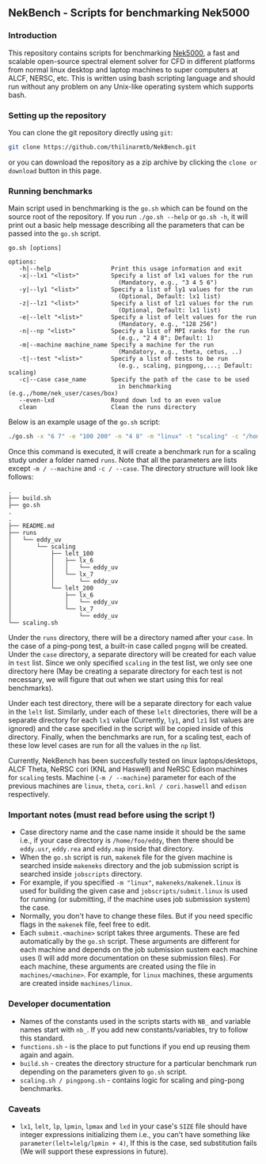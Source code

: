 ## NekBench - Scripts for benchmarking Nek5000
### Introduction

This repository contains scripts for benchmarking [Nek5000](https://nek5000.mcs.anl.gov/), a fast and scalable open-source
spectral element solver for CFD in different platforms from normal linux desktop and laptop
machines to super computers at ALCF, NERSC, etc. This is written using bash scripting language
and should run without any problem on any Unix-like operating system which supports bash.

### Setting up the repository

You can clone the git repository directly using `git`:
```bash
git clone https://github.com/thilinarmtb/NekBench.git
```
or you can download the repository as a zip archive by clicking the `clone or download` button
in this page.

### Running benchmarks

Main script used in benchmarking is the ``go.sh`` which can be found on the source root of the
repository. If you run ``./go.sh --help`` or ``go.sh -h``, it will print out a basic help message
describing all the parameters that can be passed into the ``go.sh`` script.

```
go.sh [options]

options:
   -h|--help                 Print this usage information and exit
   -x|--lx1 "<list>"         Specify a list of lx1 values for the run
                               (Mandatory, e.g., "3 4 5 6")
   -y|--ly1 "<list>"         Specify a list of ly1 values for the run
                               (Optional, Default: lx1 list)
   -z|--lz1 "<list>"         Specify a list of lz1 values for the run
                               (Optional, Default: lx1 list)
   -e|--lelt "<list>"        Specify a list of lelt values for the run
                               (Mandatory, e.g., "128 256")
   -n|--np "<list>"          Specify a list of MPI ranks for the run
                               (e.g., "2 4 8"; Default: 1)
   -m|--machine machine_name Specify a machine for the run
                               (Mandatory, e.g., theta, cetus, ..)
   -t|--test "<list>"        Specify a list of tests to be run
                               (e.g., scaling, pingpong,...; Default: scaling)
   -c|--case case_name       Specify the path of the case to be used
                               in benchmarking (e.g.,/home/nek_user/cases/box)
   --even-lxd                Round down lxd to an even value
   clean                     Clean the runs directory
```

Below is an example usage of the ``go.sh`` script:

```sh
./go.sh -x "6 7" -e "100 200" -n "4 8" -m "linux" -t "scaling" -c "/home/foo/NekTests/eddy_uv"
```
Once this command is executed, it will create a benchmark run for a scaling study under a
folder named ``runs``. Note that all the parameters are lists except `-m / --machine` and
`-c / --case`. The directory structure will look like follows:

```
.
├── build.sh
├── go.sh
.
.
├── README.md
├── runs
│   └── eddy_uv
│       └── scaling
│           ├── lelt_100
│           │   ├── lx_6
│           │   │   └── eddy_uv
│           │   └── lx_7
│           │       └── eddy_uv
│           └── lelt_200
│               ├── lx_6
│               │   └── eddy_uv
│               └── lx_7
│                   └── eddy_uv
└── scaling.sh
```
Under the `runs` directory, there will be a directory named after your `case`. In the case of
a ping-pong test, a built-in case called `pngpng` will be created. Under the `case` directory,
a separate directory will be created for each value in `test` list. Since we only specified
`scaling` in the test list, we only see one directory here (May be creating a separate directory
for each test is not necessary, we will figure that out when we start using this for real
benchmarks).

Under each test directory, there will be a separate directory for each value in the `lelt`
list. Similarly, under each of these `lelt` directories, there will be a separate directory for
each `lx1` value (Currently, `ly1`, and `lz1` list values are ignored) and the case specified
in the script will be copied inside of this directory. Finally, when the benchmarks are run,
for a scaling test, each of these low level cases are run for all the values in the `np` list.

Currently, NekBench has been succesfully tested on linux laptops/desktops, ALCF Theta, NeRSC cori
(KNL and Haswell) and NeRSC Edison machines for `scaling` tests. Machine (`-m / --machine`) parameter
for each of the previous machines are `linux`, `theta`, `cori.knl / cori.haswell` and `edison`
respectively.

### Important notes (must read before using the script !)

- Case directory name and the case name inside it should be the same i.e., if your
  case directory is `/home/foo/eddy`, then there should be `eddy.usr`, `eddy.rea`
  and `eddy.map` inside that directory.
- When the `go.sh` script is run, `makenek` file for the given machine is searched inside `makeneks`
  directory and the job submission script is searched inside `jobscripts` directory.
- For example, if you specified `-m "linux"`, `makeneks/makenek.linux` is used for building the
  given case and `jobscripts/submit.linux` is used for running (or submitting, if the machine uses
  job submission system) the case.
- Normally, you don't have to change these files. But if you need specific flags in the `makenek`
  file, feel free to edit.
- Each `submit.<machine>` script takes three arguments. These are fed automatically by the `go.sh`
  script. These arguments are different for each machine and depends on the job submission sustem
  each machine uses (I will add more documentation on these submission files). For each machine,
  these arguments are created using the file in `machines/<machine>`. For example, for `linux`
  machines, these arguments are created inside `machines/linux`.

### Developer documentation

- Names of the constants used in the scripts starts with `NB_` and variable
  names start with `nb_`. If you add new constants/variables, try to follow
  this standard.
- `functions.sh` - is the place to put functions if you end up reusing them again
  and again.
- `build.sh` - creates the directory structure for a particular benchmark run depending
  on the parameters given to `go.sh` script.
- `scaling.sh / pingpong.sh` - contains logic for scaling and ping-pong benchmarks.

### Caveats

- `lx1`, `lelt`, `lp`, `lpmin`, `lpmax` and `lxd` in your case's `SIZE` file should have integer
  expressions initializing them i.e., you can't have something like `parameter(lelt=lelg/lpmin + 4)`,
  If this is the case, sed substitution fails (We will support these expressions in future).
